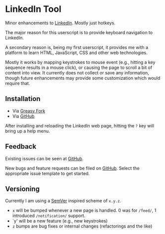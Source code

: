 # LinkedIn Tool

Minor enhancements to [LinkedIn](https:///www.linkedin.com). Mostly just hotkeys.

The major reason for this userscript is to provide keyboard navigation to LinkedIn.

A secondary reason is, being my first userscript, it provides me with a platform to learn HTML, JavaScript, CSS and other web technologies.

Mostly it works by mapping keystrokes to mouse event (e.g., hitting a key sequence results in a mouse click), or causing the page to scroll a bit of content into view.  It currently does not collect or save any information, though future enhancements may provide some customization which would require that.

## Installation

* Via [Greasy Fork](https://greasyfork.org/en/scripts/472097-linkedin-tool)
* Via [GitHub](https://github.com/nexushoratio/userscripts/raw/main/linkedin-tool.user.js)

After installing and reloading the LinkedIn web page, hitting the `?` key will bring up a help menu.

## Feedback

Existing issues can be seen at [GitHub](https://github.com/nexushoratio/userscripts/labels/linkedin-tool).

New bugs and feature requests can be filed on [GitHub](https://github.com/nexushoratio/userscripts/issues/new/choose).  Select the appropriate issue template to get started.

## Versioning

Currently I am using a [SemVer](https://semver.org/) inspired scheme of `x.y.z`.

* `x` will be bumped whenever a new page is handled.  0 was for `/feed/`, 1 introduced `/notification/` support.
* `y' will be a new feature (e.g., new keystrokes)
* `z` bumps are bug fixes or internal changes (refactorings and the like)
